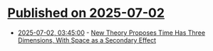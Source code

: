 # [Published on 2025-07-02](index.md)

* [2025-07-02, 03:45:00](https://soylentnews.org/article.pl?sid=25/07/01/028205&from=rss) - [New Theory Proposes Time Has Three Dimensions, With Space as a Secondary Effect](https://soylentnews.org/article.pl?sid=25/07/01/028205&from=rss)
